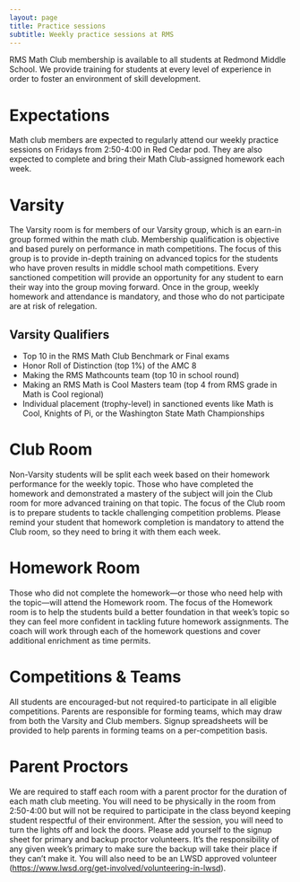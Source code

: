 ```yaml
---
layout: page
title: Practice sessions
subtitle: Weekly practice sessions at RMS
---
```


RMS Math Club membership is available to all students at Redmond Middle School. We provide training for students at
every level of experience in order to foster an environment of skill development.

# Expectations
Math club members are expected to regularly attend our weekly practice sessions on Fridays from 2:50-4:00 in Red Cedar pod.
They are also expected to complete and bring their Math Club-assigned homework each week.

# Varsity
The Varsity room is for members of our Varsity group, which is an earn-in group formed within the math club.
Membership qualification is objective and based purely on performance in math competitions.
The focus of this group is to provide in-depth training on advanced topics for the students who have proven 
results in middle school math competitions. Every sanctioned competition will provide an opportunity for any 
student to earn their way into the group moving forward. Once in the group, weekly homework and attendance is
mandatory, and those who do not participate are at risk of relegation. 

## Varsity Qualifiers
- Top 10 in the RMS Math Club Benchmark or Final exams
- Honor Roll of Distinction (top 1%) of the AMC 8
- Making the RMS Mathcounts team (top 10 in school round)
- Making an RMS Math is Cool Masters team (top 4 from RMS grade in Math is Cool regional)
- Individual placement (trophy-level) in sanctioned events like Math is Cool, Knights of Pi, or the Washington State Math Championships

# Club Room
Non-Varsity students will be split each week based on their homework performance for the weekly topic.
Those who have completed the homework and demonstrated a mastery of the subject will join the Club room
for more advanced training on that topic. The focus of the Club room is to prepare students to tackle
challenging competition problems. Please remind your student that homework completion is mandatory to
attend the Club room, so they need to bring it with them each week.

# Homework Room
Those who did not complete the homework—or those who need help with the topic—will attend the Homework room.
The focus of the Homework room is to help the students build a better foundation in that week’s topic so they
can feel more confident in tackling future homework assignments. The coach will work through each of the
homework questions and cover additional enrichment as time permits.

# Competitions & Teams
All students are encouraged-but not required-to participate in all eligible competitions.
Parents are responsible for forming teams, which may draw from both the Varsity and Club members.
Signup spreadsheets will be provided to help parents in forming teams on a per-competition basis.

# Parent Proctors
We are required to staff each room with a parent proctor for the duration of each math club meeting.
You will need to be physically in the room from 2:50-4:00 but will not be required to participate in 
the class beyond keeping student respectful of their environment. After the session, you will need to 
turn the lights off and lock the doors. Please add yourself to the signup sheet for primary and backup 
proctor volunteers. It’s the responsibility of any given week’s primary to make sure the backup will 
take their place if they can’t make it. You will also need to be an LWSD approved volunteer
(https://www.lwsd.org/get-involved/volunteering-in-lwsd).
